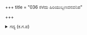 +++
title = "036 ಸೆಳೆದು ಹಿರಿಯುಬ್ಬಣವನವನಿಪ"

+++

<details><summary>ಗದ್ಯ (ಕ.ಗ.ಪ) </summary>

36. ದುರ್ಯೋಧನನು ಹಿರಿಯುಬ್ಬಣವನ್ನು ಸೆಳೆದು ಪಕ್ಕಕ್ಕೆ ಜಿಗಿದನು. ಹಾ ಮಹಾದೇವ! ಎಲೆಲೆ! ದೊರೆ, ದೊರೆ! ಹಗೆಗೆ ಸಿಕ್ಕಿದನು! ಎನುತ್ತ ಸೈನ್ಯವು ಬೆದರಲು ಕೃತವರ್ಮ, ಕೃಪ, ಶಕುನಿ, ಶಲ್ಯ, ಅಶ್ವತ್ಥಾಮ ಮೊದಲಾದ ನಾಯಕರು ಬಿಲ್ಲನ್ನು ಹಿಡಿದು ದುರ್ಯೋಧನನನ್ನು ಸುತ್ತುವರೆದರು.
</details>
